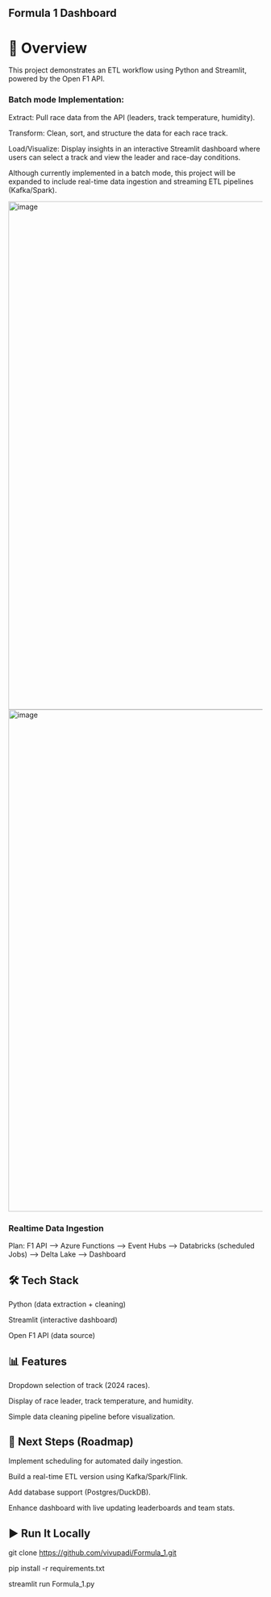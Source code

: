 ## Formula 1 Dashboard

# 🔎 Overview

This project demonstrates an ETL workflow using Python and Streamlit, powered by the Open F1 API.

### Batch mode Implementation:

Extract: Pull race data from the API (leaders, track temperature, humidity).

Transform: Clean, sort, and structure the data for each race track.

Load/Visualize: Display insights in an interactive Streamlit dashboard where users can select a track and view the leader and race-day conditions.

Although currently implemented in a batch mode, this project will be expanded to include real-time data ingestion and streaming ETL pipelines (Kafka/Spark).

<img width="1901" height="1008" alt="image" src="https://github.com/user-attachments/assets/eab16a2e-2b79-4e12-a6a6-5dff145bffd9" />
<img width="1900" height="996" alt="image" src="https://github.com/user-attachments/assets/a5dcca38-aa69-4a85-97f7-7c90719ffc2b" />

### Realtime Data Ingestion

Plan: F1 API --> Azure Functions --> Event Hubs --> Databricks (scheduled Jobs) --> Delta Lake --> Dashboard

## 🛠️ Tech Stack

Python (data extraction + cleaning)

Streamlit (interactive dashboard)

Open F1 API (data source)

## 📊 Features

Dropdown selection of track (2024 races).

Display of race leader, track temperature, and humidity.

Simple data cleaning pipeline before visualization.

## 🚀 Next Steps (Roadmap)

Implement scheduling for automated daily ingestion.

Build a real-time ETL version using Kafka/Spark/Flink.

Add database support (Postgres/DuckDB).

Enhance dashboard with live updating leaderboards and team stats.

## ▶️ Run It Locally
git clone https://github.com/vivupadi/Formula_1.git

pip install -r requirements.txt

streamlit run Formula_1.py
